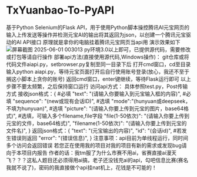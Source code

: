# TxYuanbao-To-PyAPI
基于Python Selenium的Flask API，用于使用Python脚本操控腾讯AI元宝网页的输入上传发送等操作并检测元宝AI的输出将其返回为json，以创建一个腾讯元宝驱动的AI API接口
原理就是拿你的电脑挂着腾讯元宝网页当api用
演示效果如下
![屏幕截图 2025-06-01 003013](https://github.com/user-attachments/assets/1792a5a6-a4d3-45f4-a748-fcde84f22860)
py环境3.0以上即可，已提供源代码，需要修改或打包等请自行操作
部署api方法(直接使用源代码,Windows操作)：
git仓库或将代码文件aiapi.py，setbrowser.py复制至同一目录下后
打开cmd窗口，cd至目录
输入python aiapi.py，等待元宝页面打开后自行使用账号登录(放心，我还不至于搁这小脚本上贪你的账号)
返回cmd窗口，enter键继续，等待Flask运行即可
以上步骤不要太频繁，之后保持窗口运行
访问api方式：
具体参照test.py，Post传输方式
接收json格式：{
  #必填
  "text": "(请输入你要输入到元宝输入框的内容)",
  #必填
  "sequence": "(new或现有会话ID)",
  #选填
  "mode":"(hunyuan或deepseek，不填为hunyuan)",
  #选填
  "picture": "(请输入你要上传到元宝的图片，base64格式)",
  #选填，可输入多个filename,file字段
  "file(1-50依次)": "(请输入你要上传到元宝的文件，base64格式)",
  "filename(1-50依次)": "(请输入你要上传到元宝的文件名)",
}
返回json格式：{
  "text": "(元宝输出的内容)",
  "id": "(会话id)",
  #若发生错误则返回
  "error": "(错误信息)",
}
注意事项：api目前为单线程运行，同时间多个访问会返回错误
若您正在使用我的项目对我的项目有新的需求或发现bug请向于本项目内报告
作者的话：我tm服了为什么市赛不用ai，省赛直接ai漫天飞？？？这私人题目还必须得用ai搞，老子还没钱充ai的api，勾吧信息比赛(赛名我就不说了)，密码的我直接做个api挂nat机上，花钱是不可能的！
